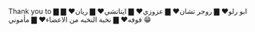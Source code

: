 Thank you to
▇ ابو رلو♥
▇ روجر تشان♥
▇ عزوزي♥
▇ ايتاتشي♥
▇ ريان♥
▇ فوفه♥
▇ نخبة النخبه من الاعضاء♥
▇   مأموني 😁
